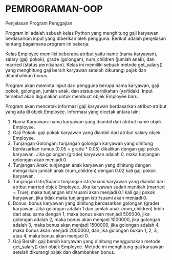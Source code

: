 # PEMROGRAMAN-OOP
Penjelasan Program Penggajian

Program ini adalah sebuah kelas Python yang menghitung gaji karyawan berdasarkan input yang diberikan oleh pengguna. Berikut adalah penjelasan tentang bagaimana program ini bekerja:

Kelas Employee memiliki beberapa atribut yaitu name (nama karyawan), salary (gaji pokok), grade (golongan), num_children (jumlah anak), dan married (status pernikahan). Kelas ini memiliki sebuah metode get_salary() yang menghitung gaji bersih karyawan setelah dikurangi pajak dan ditambahkan bonus.

Program akan meminta input dari pengguna berupa nama karyawan, gaji pokok, golongan, jumlah anak, dan status pernikahan (ya/tidak). Input tersebut akan digunakan untuk membuat objek Employee baru.

Program akan mencetak informasi gaji karyawan berdasarkan atribut-atribut yang ada di objek Employee. Informasi yang dicetak antara lain:

1. Nama Karyawan: nama karyawan yang diambil dari atribut name objek Employee.
2. Gaji Pokok: gaji pokok karyawan yang diambil dari atribut salary objek Employee.
3. Tunjangan Golongan: tunjangan golongan karyawan yang dihitung berdasarkan rumus (0.05 + grade * 0.05) dikalikan dengan gaji pokok karyawan. Jika golongan (grade) karyawan adalah 0, maka tunjangan golongan akan menjadi 0.
4. Tunjangan Anak: tunjangan anak karyawan yang dihitung dengan mengalikan jumlah anak (num_children) dengan 0.02 kali gaji pokok karyawan.
5. Tunjangan Istri/Suami: tunjangan istri/suami karyawan yang diambil dari atribut married objek Employee. Jika karyawan sudah menikah (married = True), maka tunjangan istri/suami akan menjadi 0.1 kali gaji pokok karyawan, jika tidak maka tunjangan istri/suami akan menjadi 0.
6. Bonus: bonus karyawan yang dihitung berdasarkan golongan (grade) karyawan. Jika golongan adalah 1 dan jumlah anak (num_children) lebih dari atau sama dengan 1, maka bonus akan menjadi 500000, jika golongan adalah 2, maka bonus akan menjadi 1000000, jika golongan adalah 3, maka bonus akan menjadi 1500000, jika golongan adalah 4, maka bonus akan menjadi 2000000, dan jika golongan bukan 1, 2, 3, atau 4, maka bonus akan menjadi 0.
7.  Gaji Bersih: gaji bersih karyawan yang dihitung menggunakan metode get_salary() dari objek Employee. Metode ini menghitung gaji karyawan setelah dikurangi pajak dan ditambahkan bonus.


